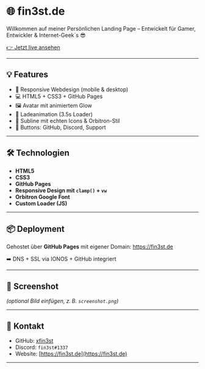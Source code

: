 # 🌐 fin3st.de

Willkommen auf meiner Persönlichen Landing Page – Entwickelt für Gamer, Entwickler & Internet-Geek´s 😎

[👉 Jetzt live ansehen](https://fin3st.de)

---

## 💡 Features

- 🎯 Responsive Webdesign (mobile & desktop)
- 💻 HTML5 + CSS3 + GitHub Pages
- 🖼 Avatar mit animiertem Glow
- 🚀 Ladeanimation (3.5s Loader)
- 🧠 Subline mit echten Icons & Orbitron-Stil
- 🔗 Buttons: GitHub, Discord, Support

---

## 🛠 Technologien

- **HTML5**
- **CSS3**
- **GitHub Pages**
- **Responsive Design mit `clamp()` + `vw`**
- **Orbitron Google Font**
- **Custom Loader (JS)**

---

## 📦 Deployment

Gehostet über **GitHub Pages** mit eigener Domain:
https://fin3st.de


➡️ DNS + SSL via IONOS + GitHub integriert

---

## 📸 Screenshot

*(optional Bild einfügen, z. B. `screenshot.png`)*

---

## 🔗 Kontakt

- GitHub: [xfin3st](https://github.com/xfin3st)
- Discord: `fin3st#1337`
- Website: [https://fin3st.de](https://fin3st.de)

---
